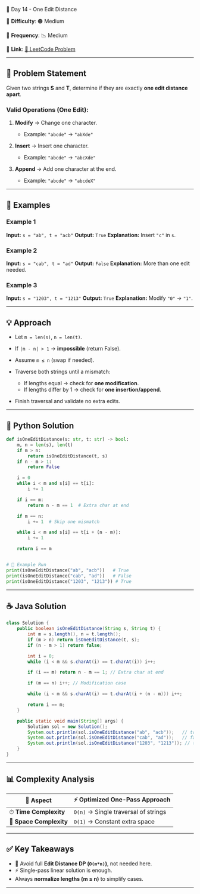 🌟 Day 14 - One Edit Distance

📌 **Difficulty**: 🟠 Medium

📌 **Frequency**: 📉 Medium

📌 **Link**: [🔗 LeetCode Problem](https://leetcode.com/problems/one-edit-distance/)

---

## 📝 Problem Statement

Given two strings **S** and **T**, determine if they are exactly **one edit distance apart**.

### Valid Operations (One Edit):

1. **Modify** → Change one character.

   * Example: `"abcde"` → `"abXde"`
2. **Insert** → Insert one character.

   * Example: `"abcde"` → `"abcXde"`
3. **Append** → Add one character at the end.

   * Example: `"abcde"` → `"abcdeX"`

---

## 🔹 Examples

### Example 1

**Input:** `s = "ab", t = "acb"`
**Output:** `True`
**Explanation:** Insert `"c"` in `s`.

### Example 2

**Input:** `s = "cab", t = "ad"`
**Output:** `False`
**Explanation:** More than one edit needed.

### Example 3

**Input:** `s = "1203", t = "1213"`
**Output:** `True`
**Explanation:** Modify `"0"` → `"1"`.

---

## 💡 Approach

* Let `m = len(s)`, `n = len(t)`.
* If `|m - n| > 1` → **impossible** (return False).
* Assume `m ≤ n` (swap if needed).
* Traverse both strings until a mismatch:

  * If lengths equal → check for **one modification**.
  * If lengths differ by 1 → check for **one insertion/append**.
* Finish traversal and validate no extra edits.

---

## 🐍 Python Solution

```python
def isOneEditDistance(s: str, t: str) -> bool:
    m, n = len(s), len(t)
    if m > n:
        return isOneEditDistance(t, s)
    if n - m > 1:
        return False

    i = 0
    while i < m and s[i] == t[i]:
        i += 1

    if i == m:
        return n - m == 1  # Extra char at end

    if m == n:
        i += 1  # Skip one mismatch

    while i < m and s[i] == t[i + (n - m)]:
        i += 1

    return i == m


# 🚀 Example Run
print(isOneEditDistance("ab", "acb"))   # True
print(isOneEditDistance("cab", "ad"))   # False
print(isOneEditDistance("1203", "1213")) # True
```

---

## ☕ Java Solution

```java
class Solution {
    public boolean isOneEditDistance(String s, String t) {
        int m = s.length(), n = t.length();
        if (m > n) return isOneEditDistance(t, s);
        if (n - m > 1) return false;

        int i = 0;
        while (i < m && s.charAt(i) == t.charAt(i)) i++;

        if (i == m) return n - m == 1; // Extra char at end

        if (m == n) i++; // Modification case

        while (i < m && s.charAt(i) == t.charAt(i + (n - m))) i++;

        return i == m;
    }

    public static void main(String[] args) {
        Solution sol = new Solution();
        System.out.println(sol.isOneEditDistance("ab", "acb"));   // true
        System.out.println(sol.isOneEditDistance("cab", "ad"));   // false
        System.out.println(sol.isOneEditDistance("1203", "1213")); // true
    }
}
```

---

## 📊 Complexity Analysis

| 🔎 Aspect               | ⚡ Optimized One-Pass Approach        |
| ----------------------- | ------------------------------------ |
| ⏱ **Time Complexity**   | `O(n)` → Single traversal of strings |
| 💾 **Space Complexity** | `O(1)` → Constant extra space        |

---

## ✅ Key Takeaways

* 🚫 Avoid full **Edit Distance DP (`O(m*n)`)**, not needed here.
* ⚡ Single-pass linear solution is enough.
* Always **normalize lengths (m ≤ n)** to simplify cases.

---
